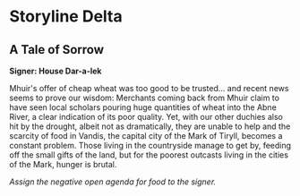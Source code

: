 # Storyline Delta

## A Tale of Sorrow

**Signer: House Dar-a-lek**

Mhuir's offer of cheap wheat was too good to be trusted… and recent news seems to prove our wisdom: Merchants coming back from Mhuir claim to have seen local scholars pouring huge quantities of wheat into the Abne River, a clear indication of its poor quality. Yet, with our other duchies also hit by the drought, albeit not as dramatically, they are unable to help and the scarcity of food in Vandis, the capital city of the Mark of Tiryll, becomes a constant problem. Those living in the countryside manage to get by, feeding off the small gifts of the land, but for the poorest outcasts living in the cities of the Mark, hunger is brutal.

_Assign the negative open agenda for food to the signer._
